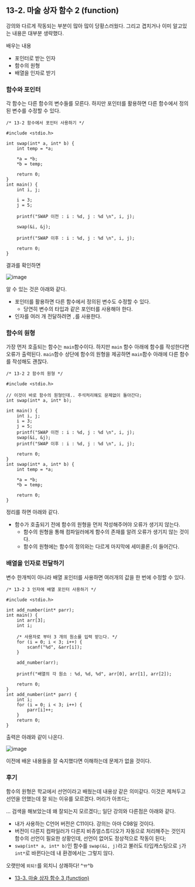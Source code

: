 ## 13-2. 마술 상자 함수 2 (function)

강의와 다르게 작동되는 부분이 많아 많이 당황스러웠다. 그리고 겹치거나 이미 알고있는 내용은 대부분 생략했다.

배우는 내용

- 포인터로 받는 인자
- 함수의 원형
- 배열을 인자로 받기

### 함수와 포인터

각 함수는 다른 함수의 변수들를 모른다. 하지만 포인터를 활용하면 다른 함수에서 정의된 변수를 수정할 수 있다.

```
/* 13-2 함수에서 포인터 사용하기 */

#include <stdio.h>

int swap(int* a, int* b) {
	int temp = *a;

	*a = *b;
	*b = temp;

	return 0;
}
int main() {
	int i, j;

	i = 3;
	j = 5;

	printf("SWAP 이전 : i : %d, j : %d \n", i, j);

	swap(&i, &j);

	printf("SWAP 이후 : i : %d, j : %d \n", i, j);

	return 0;
}
```

결과를 확인하면

![image](https://github.com/ii200400/IT_Skill_Question/assets/19484971/15c295be-bb40-4f26-9830-db9691f19114)

알 수 있는 것은 아래와 같다.

- 포인터를 활용하면 다른 함수에서 정의된 변수도 수정할 수 있다.
  - 당연히 변수의 타입과 같은 포인터를 사용해야 한다.
- 인자를 여러 개 전달하려면 `,`를 사용한다.

### 함수의 원형

가장 먼저 호출되는 함수는 `main`함수이다. 하지만 `main` 함수 아래에 함수를 작성한다면 오류가 출력된다. `main`함수 상단에 함수의 원형을 제공하면 `main`함수 아래에 다른 함수를 작성해도 괜찮다.

```
/* 13-2 2 함수의 원형 */

#include <stdio.h>

// 이것이 바로 함수의 원형인데.. 주석처리해도 문제없이 돌아간다;
int swap(int* a, int* b);

int main() {
	int i, j;
	i = 3;
	j = 5;
	printf("SWAP 이전 : i : %d, j : %d \n", i, j);
	swap(&i, &j);
	printf("SWAP 이후 : i : %d, j : %d \n", i, j);

	return 0;
}
int swap(int* a, int* b) {
	int temp = *a;

	*a = *b;
	*b = temp;

	return 0;
}
```

정리를 하면 아래와 같다.

- 함수가 호출되기 전에 함수의 원형을 먼저 작성해주어야 오류가 생기지 않는다.
  - 함수의 원형을 통해 컴파일러에게 함수의 존재를 알려 오류가 생기지 않는 것이다.
  - 함수의 원형에는 함수의 정의와는 다르게 마지막에 세미콜론`;`이 들어간다.

### 배열을 인자로 전달하기

변수 한개씩이 아니라 배열 포인터를 사용하면 여러개의 값을 한 번에 수정할 수 있다.

```
/* 13-2 3 인자에 배열 포인터 사용하기 */

#include <stdio.h>

int add_number(int* parr);
int main() {
    int arr[3];
    int i;

    /* 사용자로 부터 3 개의 원소를 입력 받는다. */
    for (i = 0; i < 3; i++) {
        scanf("%d", &arr[i]);
    }

    add_number(arr);

    printf("배열의 각 원소 : %d, %d, %d", arr[0], arr[1], arr[2]);

    return 0;
}
int add_number(int* parr) {
    int i;
    for (i = 0; i < 3; i++) {
        parr[i]++;
    }
    return 0;
}
```

출력은 아래와 같이 나온다.

![image](https://github.com/ii200400/IT_Skill_Question/assets/19484971/d8c5d5e2-7b73-4974-ab81-3daece318d94)

이전에 배운 내용들을 잘 숙지했다면 이해하는데 문제가 없을 것이다.

### 후기

함수의 원형은 학교에서 선언이라고 배웠는데 내용상 같은 의미같다. 이것은 제쳐두고 선언을 안했는데 잘 되는 이유를 모르겠다. 머리가 아프다;;

... 검색을 해보았는데 왜 잘되는지 모르겠다;; 일단 강의와 다른점은 아래와 같다.

- 내가 사용하는 C언어 버전은 C11이다. 강의는 아마 C98일 것이다.
- 버전이 다른지 컴파일러가 다른지 비쥬얼스튜디오가 자동으로 처리해주는 것인지 함수의 선언이 필요한 상황인데, 선언이 없어도 정상적으로 작동이 된다;
- `swap(int* a, int* b)`인 함수를 `swap(&i, j)`라고 불러도 타입캐스팅으로 `j`가 `int*`로 바뀐다는데 내 환경에서는 그렇지 않다.

오랫만에 `외되!`를 외치니 상쾌하다! ^ㅠ^b

- [13-3. 마술 상자 함수 3 (function)](./13-3.md)
